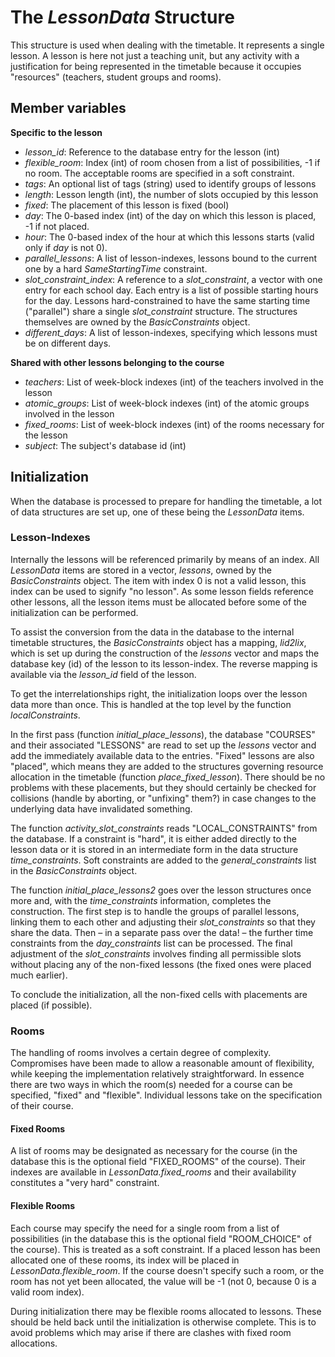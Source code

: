 # The *LessonData* Structure

This structure is used when dealing with the timetable. It represents a single lesson. A lesson is here not just a teaching unit, but any activity with a justification for being represented in the timetable because it occupies "resources" (teachers, student groups and rooms).

## Member variables

**Specific to the lesson**

 - *lesson_id*: Reference to the database entry for the lesson (int)
 - *flexible_room*: Index (int) of room chosen from a list of possibilities, -1 if no room. The acceptable rooms are specified in a soft constraint.
 - *tags*: An optional list of tags (string) used to identify groups of lessons
 - *length*: Lesson length (int), the number of slots occupied by this lesson
 - *fixed*: The placement of this lesson is fixed (bool)
 - *day*: The 0-based index (int) of the day on which this lesson is placed, -1 if not placed.
 - *hour*: The 0-based index of the hour at which this lessons starts (valid only if *day* is not 0). 
 - *parallel_lessons*: A list of lesson-indexes, lessons bound to the current one by a hard *SameStartingTime* constraint.
 - *slot_constraint_index*: A reference to a *slot_constraint*, a vector with one entry for each school day. Each entry is a list of possible starting hours for the day. Lessons hard-constrained to have the same starting time ("parallel") share a single *slot_constraint* structure. The structures themselves are owned by the *BasicConstraints* object.
 - *different_days*: A list of lesson-indexes, specifying which lessons must be on different days.

**Shared with other lessons belonging to the course**

 - *teachers*: List of week-block indexes (int) of the teachers involved in the lesson
 - *atomic_groups*: List of week-block indexes (int) of the atomic groups involved in the lesson
 - *fixed_rooms*: List of week-block indexes (int) of the rooms necessary for the lesson
 - *subject*: The subject's database id (int)

## Initialization

When the database is processed to prepare for handling the timetable, a lot of data structures are set up, one of these being the *LessonData* items.

### Lesson-Indexes

Internally the lessons will be referenced primarily by means of an index. All *LessonData* items are stored in a vector, *lessons*, owned by the *BasicConstraints* object. The item with index 0 is not a valid lesson, this index can be used to signify "no lesson". As some lesson fields reference other lessons, all the lesson items must be allocated before some of the initialization can be performed.

To assist the conversion from the data in the database to the internal timetable structures, the *BasicConstraints* object has a mapping, *lid2lix*, which is set up during the construction of the *lessons* vector and maps the database key (id) of the lesson to its lesson-index. The reverse mapping is available via the *lesson_id* field of the lesson.

To get the interrelationships right, the initialization loops over the lesson data more than once. This is handled at the top level by the function *localConstraints*.

In the first pass (function *initial_place_lessons*), the database "COURSES"  and their associated "LESSONS" are read to set up the *lessons* vector and add the immediately available data to the entries. "Fixed" lessons are also "placed", which means they are added to the structures governing resource allocation in the timetable (function *place_fixed_lesson*). There should be no problems with these placements, but they should certainly be checked for collisions (handle by aborting, or "unfixing" them?) in case changes to the underlying data have invalidated something.

The function *activity_slot_constraints* reads "LOCAL_CONSTRAINTS" from the database. If a constraint is "hard", it is either added directly to the lesson data or it is stored in an intermediate form in the data structure *time_constraints*. Soft constraints are added to the *general_constraints* list in the *BasicConstraints* object.

The function *initial_place_lessons2* goes over the lesson structures once more and, with the *time_constraints* information, completes the construction. The first step is to handle the groups of parallel lessons, linking them to each other and adjusting their *slot_constraints* so that they share the data. Then – in a separate pass over the data! – the further time constraints from the *day_constraints* list can be processed. The final adjustment of the *slot_constraints* involves finding all permissible slots without placing any of the non-fixed lessons (the fixed ones were placed much earlier).

To conclude the initialization, all the non-fixed cells with placements are placed (if possible).

### Rooms

The handling of rooms involves a certain degree of complexity. Compromises have been made to allow a reasonable amount of flexibility, while keeping the implementation relatively straightforward. In essence there are two ways in which the room(s) needed for a course can be specified, "fixed" and "flexible". Individual lessons take on the specification of their course. 

#### Fixed Rooms

A list of rooms may be designated as necessary for the course (in the database this is the optional field "FIXED_ROOMS" of the course). Their indexes are available in *LessonData.fixed_rooms* and their availability constitutes a "very hard" constraint.

#### Flexible Rooms

Each course may specify the need for a single room from a list of possibilities (in the database this is the optional field "ROOM_CHOICE" of the course). This is treated as a soft constraint. If a placed lesson has been allocated one of these rooms, its index will be placed in *LessonData.flexible_room*. If the course doesn't specify such a room, or the room has not yet been allocated, the value will be -1 (not 0, because 0 is a valid room index).

During initialization there may be flexible rooms allocated to lessons. These should be held back until the initialization is otherwise complete. This is to avoid problems which may arise if there are clashes with fixed room allocations.